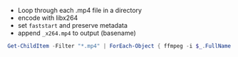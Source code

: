 - Loop through each .mp4 file in a directory
- encode with libx264
- set `faststart` and preserve metadata
- append `_x264.mp4` to output (basename)

```powershell
Get-ChildItem -Filter "*.mp4" | ForEach-Object { ffmpeg -i $_.FullName -movflags use_metadata_tags -movflags faststart -map_metadata 0 -c:v libx264 -crf 17 -c:a copy (Join-Path $_.Directory ($_.BaseName + "_x264.mp4")) }
```
